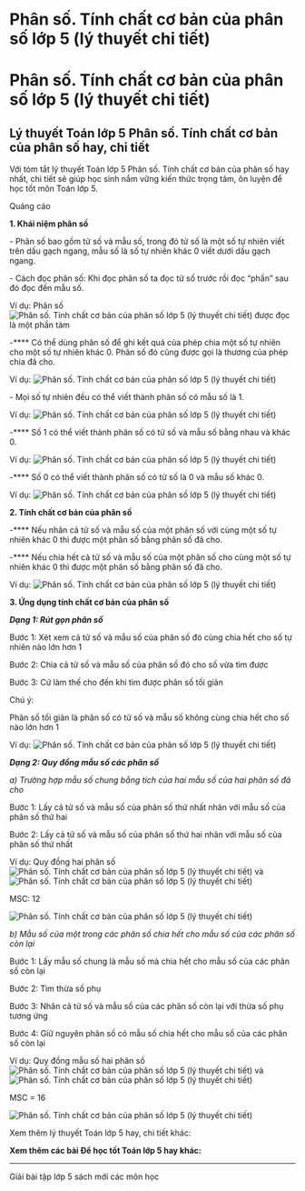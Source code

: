 # Phân số. Tính chất cơ bản của phân số lớp 5 (lý thuyết chi tiết)

# Phân số. Tính chất cơ bản của phân số lớp 5 (lý thuyết chi tiết)

## Lý thuyết Toán lớp 5 Phân số. Tính chất cơ bản của phân số hay, chi tiết

Với tóm tắt lý thuyết Toán lớp 5 Phân số. Tính chất cơ bản của phân số hay nhất, chi tiết sẽ giúp học sinh nắm vững kiến thức trọng tâm, ôn luyện để học tốt môn Toán lớp 5.

Quảng cáo

**1\. Khái niệm phân số**

\- Phân số bao gồm tử số và mẫu số, trong đó tử số là một số tự nhiên viết trên dấu gạch ngang, mẫu số là số tự nhiên khác 0 viết dưới dấu gạch ngang.

\- Cách đọc phân số: Khi đọc phân số ta đọc tử số trước rồi đọc “phần” sau đó đọc đến mẫu số.

Ví dụ: Phân số ![Phân số. Tính chất cơ bản của phân số lớp 5 \(lý thuyết chi tiết\)](https://vietjack.com/giai-toan-lop-5/images/ly-thuyet-phan-so-tinh-chat-co-ban-cua-phan-so-97429.png) được đọc là một phần tám

-**** Có thể dùng phân số để ghi kết quả của phép chia một số tự nhiên cho một số tự nhiên khác 0. Phân số đó cũng được gọi là thương của phép chia đã cho.

Ví dụ: ![Phân số. Tính chất cơ bản của phân số lớp 5 \(lý thuyết chi tiết\)](https://vietjack.com/giai-toan-lop-5/images/ly-thuyet-phan-so-tinh-chat-co-ban-cua-phan-so-97426.png)

\- Mọi số tự nhiên đều có thể viết thành phân số có mẫu số là 1.

Ví dụ: ![Phân số. Tính chất cơ bản của phân số lớp 5 \(lý thuyết chi tiết\)](https://vietjack.com/giai-toan-lop-5/images/ly-thuyet-phan-so-tinh-chat-co-ban-cua-phan-so-97424.png)

-**** Số 1 có thể viết thành phân số có tử số và mẫu số bằng nhau và khác 0.

Ví dụ: ![Phân số. Tính chất cơ bản của phân số lớp 5 \(lý thuyết chi tiết\)](https://vietjack.com/giai-toan-lop-5/images/ly-thuyet-phan-so-tinh-chat-co-ban-cua-phan-so-97418.png)

-**** Số 0 có thể viết thành phân số có tử số là 0 và mẫu số khác 0.

Ví dụ: ![Phân số. Tính chất cơ bản của phân số lớp 5 \(lý thuyết chi tiết\)](https://vietjack.com/giai-toan-lop-5/images/ly-thuyet-phan-so-tinh-chat-co-ban-cua-phan-so-97416.png)

**2\. Tính chất cơ bản của phân số**

-**** Nếu nhân cả tử số và mẫu số của một phân số với cùng một số tự nhiên khác 0 thì được một phân số bằng phân số đã cho.

-**** Nếu chia hết cả tử số và mẫu số của một phân số cho cùng một số tự nhiên khác 0 thì được một phân số bằng phân số đã cho. 

Ví dụ: ![Phân số. Tính chất cơ bản của phân số lớp 5 \(lý thuyết chi tiết\)](https://vietjack.com/giai-toan-lop-5/images/ly-thuyet-phan-so-tinh-chat-co-ban-cua-phan-so-97413.png)

**3\. Ứng dụng tính chất cơ bản của phân số**

**_Dạng 1: Rút gọn phân số_**

Bước 1: Xét xem cả tử số và mẫu số của phân số đó cùng chia hết cho số tự nhiên nào lớn hơn 1

Bước 2: Chia cả tử số và mẫu số của phân số đó cho số vừa tìm được

Bước 3: Cứ làm thế cho đến khi tìm được phân số tối giản

Chú ý: 

Phân số tối giản là phân số có tử số và mẫu số không cùng chia hết cho số nào lớn hơn 1

Ví dụ: ![Phân số. Tính chất cơ bản của phân số lớp 5 \(lý thuyết chi tiết\)](https://vietjack.com/giai-toan-lop-5/images/ly-thuyet-phan-so-tinh-chat-co-ban-cua-phan-so-97410.png)

**_Dạng 2: Quy đồng mẫu số các phân số_**

_a) Trường hợp mẫu số chung bằng tích của hai mẫu số của hai phân số đã cho_

Bước 1: Lấy cả tử số và mẫu số của phân số thứ nhất nhân với mẫu số của phân số thứ hai

Bước 2: Lấy cả tử số và mẫu số của phân số thứ hai nhân với mẫu số của phân số thứ nhất

Ví dụ: Quy đồng hai phân số ![Phân số. Tính chất cơ bản của phân số lớp 5 \(lý thuyết chi tiết\)](https://vietjack.com/giai-toan-lop-5/images/ly-thuyet-phan-so-tinh-chat-co-ban-cua-phan-so-97404.png) và ![Phân số. Tính chất cơ bản của phân số lớp 5 \(lý thuyết chi tiết\)](https://vietjack.com/giai-toan-lop-5/images/ly-thuyet-phan-so-tinh-chat-co-ban-cua-phan-so-97406.png)

MSC: 12

![Phân số. Tính chất cơ bản của phân số lớp 5 \(lý thuyết chi tiết\)](https://vietjack.com/giai-toan-lop-5/images/ly-thuyet-phan-so-tinh-chat-co-ban-cua-phan-so-97401.png)

_b) Mẫu số của một trong các phân số chia hết cho mẫu số của các phân số còn lại_

Bước 1: Lấy mẫu số chung là mẫu số mà chia hết cho mẫu số của các phân số còn lại

Bước 2: Tìm thừa số phụ

Bước 3: Nhân cả tử số và mẫu số của các phân số còn lại với thừa số phụ tương ứng

Bước 4: Giữ nguyên phân số có mẫu số chia hết cho mẫu số của các phân số còn lại

Ví dụ: Quy đồng mẫu số hai phân số ![Phân số. Tính chất cơ bản của phân số lớp 5 \(lý thuyết chi tiết\)](https://vietjack.com/giai-toan-lop-5/images/ly-thuyet-phan-so-tinh-chat-co-ban-cua-phan-so-97395.png) và ![Phân số. Tính chất cơ bản của phân số lớp 5 \(lý thuyết chi tiết\)](https://vietjack.com/giai-toan-lop-5/images/ly-thuyet-phan-so-tinh-chat-co-ban-cua-phan-so-97397.png)

MSC = 16

![Phân số. Tính chất cơ bản của phân số lớp 5 \(lý thuyết chi tiết\)](https://vietjack.com/giai-toan-lop-5/images/ly-thuyet-phan-so-tinh-chat-co-ban-cua-phan-so-97393.png)

Xem thêm lý thuyết Toán lớp 5 hay, chi tiết khác:

**Xem thêm các bài Để học tốt Toán lớp 5 hay khác:**

* * *

Giải bài tập lớp 5 sách mới các môn học
